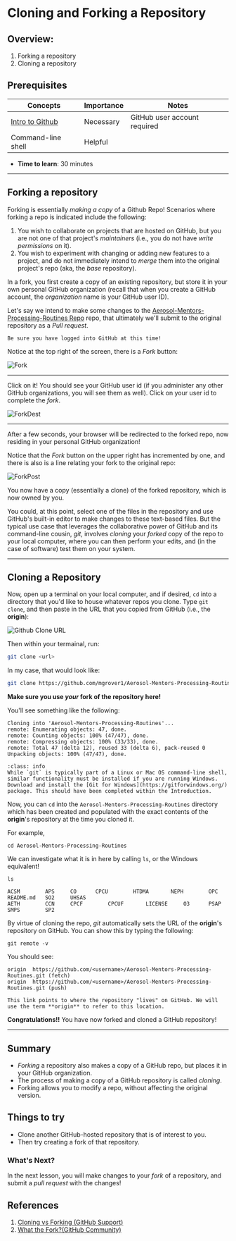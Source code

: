 # Cloning and Forking a Repository

## Overview:

1. Forking a repository
1. Cloning a repository

## Prerequisites

| Concepts                           | Importance | Notes                        |
| ---------------------------------- | ---------- | ---------------------------- |
| [Intro to Github](introduction)    | Necessary  | GitHub user account required |
| Command-line shell                 | Helpful    |                              |

- **Time to learn**: 30 minutes

---

## Forking a repository

Forking is essentially _making a copy_ of a Github Repo! Scenarios where forking a repo is indicated include the following:

1. You wish to collaborate on projects that are hosted on GitHub, but you are not one of that project's _maintainers_ (i.e., you do not have _write permissions_ on it).
1. You wish to experiment with changing or adding new features to a project, and do not immediately intend to _merge_ them into the original project's repo (aka, the _base_ repository).

In a fork, you first create a copy of an existing repository, but store it in your own personal GitHub organization (recall that when you create a GitHub account, the _organization_ name is your GitHub user ID).

Let's say we intend to make some changes to the [Aerosol-Mentors-Processing-Routines Repo](https://github.com/ARM-Development/Aerosol-Mentors-Processing-Routines) repo, that ultimately we'll submit to the original repository as a _Pull request_.

```{note}
Be sure you have logged into GitHub at this time!
```

Notice at the top right of the screen, there is a _Fork_ button:

<img src="images/GitHub_Fork.jpeg" alt="Fork">

---

Click on it! You should see your GitHub user id (if you administer any other GitHub organizations, you will see them as well). Click on your user id to complete the _fork_. 

<img src="images/GitHub_ForkDest.jpeg" alt="ForkDest">

---

After a few seconds, your browser will be redirected to the forked repo, now residing in your personal GitHub organization!

Notice that the _Fork_ button on the upper right has incremented by one, and there is also is a line relating your fork to the original repo:

<img src="images/GitHub_ForkPost.jpeg" alt="ForkPost">

You now have a copy (essentially a clone) of the forked repository, which is now owned by you.

You could, at this point, select one of the files in the repository and use GitHub's built-in editor to make changes to these text-based files. But the typical use case that leverages the collaborative power of GitHub and its command-line cousin, _git_, involves _cloning_ your _forked_ copy of the repo to your local computer, where you can then perform your edits, and (in the case of software) test them on your system.

---

## Cloning a Repository

Now, open up a terminal on your local computer, and if desired, `cd` into a directory that you'd like to house whatever repos you clone. Type `git clone`, and then paste in the URL that you copied from GitHub (i.e., the **origin**):

<img src="images/github_clone_url.png" alt="Github Clone URL">

Then within your termainal, run:

```bash
git clone <url>
```

In my case, that would look like:

```bash
git clone https://github.com/mgrover1/Aerosol-Mentors-Processing-Routines.git
```

**Make sure you use _your_ fork of the repository here!**

You'll see something like the following:

```
Cloning into 'Aerosol-Mentors-Processing-Routines'...
remote: Enumerating objects: 47, done.
remote: Counting objects: 100% (47/47), done.
remote: Compressing objects: 100% (33/33), done.
remote: Total 47 (delta 12), reused 33 (delta 6), pack-reused 0
Unpacking objects: 100% (47/47), done.
```

```{admonition} Windows users
:class: info
While `git` is typically part of a Linux or Mac OS command-line shell, similar functionality must be installed if you are running Windows. Download and install the [Git for Windows](https://gitforwindows.org/) package. This should have been completed within the Introduction.
```

Now, you can `cd` into the `Aerosol-Mentors-Processing-Routines` directory which has been created and populated with the exact contents of the **origin**'s repository at the time you cloned it.

For example,

```
cd Aerosol-Mentors-Processing-Routines
```

We can investigate what it is in here by calling `ls`, or the Windows equivalent!

```
ls

ACSM		APS		CO		CPCU		HTDMA		NEPH		OPC		README.md	SO2		UHSAS
AETH		CCN		CPCF		CPCUF		LICENSE		O3		PSAP		SMPS		SP2
```

By virtue of cloning the repo, _git_ automatically sets the URL of the **origin**'s repository on GitHub. You can show this by typing the following:

```
git remote -v
```

You should see:

```
origin	https://github.com/<username>/Aerosol-Mentors-Processing-Routines.git (fetch)
origin	https://github.com/<username>/Aerosol-Mentors-Processing-Routines.git (push)
```

```{tip}
This link points to where the repository "lives" on GitHub. We will use the term **origin** to refer to this location.
```

**Congratulations!!** You have now forked and cloned a GitHub repository!

---

## Summary
- _Forking_ a repository also makes a copy of a GitHub repo, but places it in your GitHub organization.
- The process of making a copy of a GitHub repository is called _cloning_.
- Forking allows you to modify a repo, without affecting the original version.

## Things to try

- Clone another GitHub-hosted repository that is of interest to you.
- Then try creating a fork of that repository.

### What's Next?

In the next lesson, you will make changes to your _fork_ of a repository, and submit a _pull request_ with the changes!

## References

1. [Cloning vs Forking (GitHub Support)](https://github.community/t/the-difference-between-forking-and-cloning-a-repository/10189)
1. [What the Fork?(GitHub Community)](https://github.community/t/what-the-fork/10187)